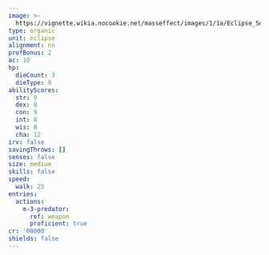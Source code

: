 ```yaml
---
image: >-
  https://vignette.wikia.nocookie.net/masseffect/images/1/1a/Eclipse_Security_Guard.png/revision/latest?cb=20100720085554
type: organic
unit: eclipse
alignment: nn
profBonus: 2
ac: 10
hp:
  dieCount: 3
  dieType: 8
abilityScores:
  str: 9
  dex: 8
  con: 9
  int: 8
  wis: 8
  cha: 12
irv: false
savingThrows: []
senses: false
size: medium
skills: false
speed:
  walk: 25
entries:
  actions:
    m-3-predator:
      ref: weapon
      proficient: true
cr: '00000'
shields: false
---
```

